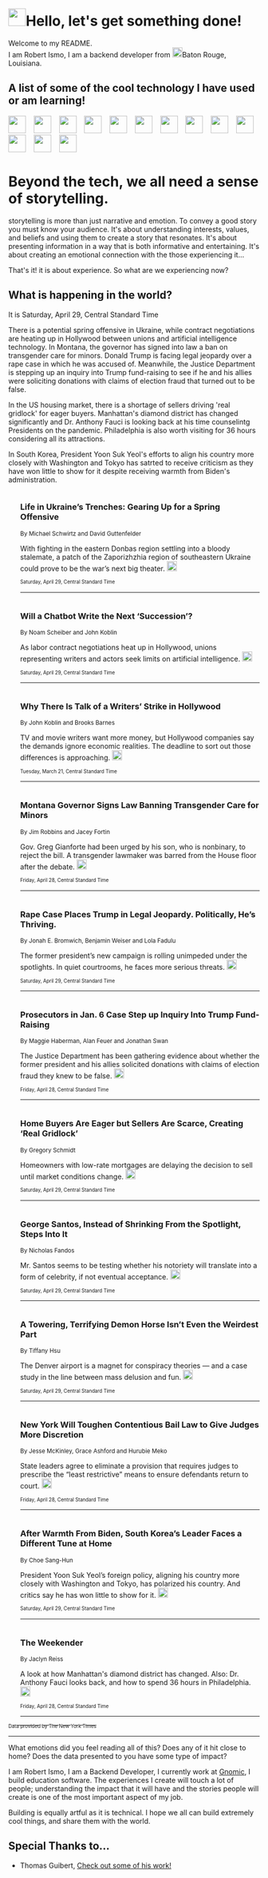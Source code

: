 <h1><img src="https://emojis.slackmojis.com/emojis/images/1643514375/3493/hot-coffee.gif?1643514375" width="35"/>Hello, let's get something done!</h1>

<p>Welcome to my README.<br/>
I am Robert Ismo, I am a backend developer from <img src="https://emojis.slackmojis.com/emojis/images/1638395689/50435/moulin_rouge.png?1638395689" width="20"/>Baton Rouge, Louisiana.</p>
<h2>A list of some of the cool technology I have used or am learning!</h2>
<p>
<img src="https://emojis.slackmojis.com/emojis/images/1643516091/21142/meow_bongotap.gif?1643516091" width="35" alt="">
<img src="https://img.shields.io/badge/Favorite%20Frontend%20Framework-SvelteKit-f83903" alt="">
<img src="https://img.shields.io/badge/Second%20Favorite-Vue-40b581" alt="">
<img src="https://img.shields.io/badge/Most%20Used%20Runtime-Nodejs-78b061" alt="">
<img src="https://emojis.slackmojis.com/emojis/images/1643517416/34482/fire.gif?1643517416" width="35" alt="">
<img src="https://img.shields.io/badge/Javascript%20But%20Better-Typescript-0078ca" alt="">
<img src="https://img.shields.io/badge/Favorite%20Language-Elixir-3e244d" alt="">
<img src="https://img.shields.io/badge/Containerize%20Everything-Docker-6ac9ef" alt="">
<img src="https://emojis.slackmojis.com/emojis/images/1643514596/5999/meow_party.gif?1643514596" width="35" alt="">
<img src="https://img.shields.io/badge/API%20Love%20Language-Graphql-de32a5" alt="">
<img src="https://img.shields.io/badge/Our%20Favorite%20Version%20Controller-Git-e94f33" alt="">
<img src="https://img.shields.io/badge/Favorite%20Database-Redis-d42d1d" alt="">
<img src="https://emojis.slackmojis.com/emojis/images/1643514559/5584/deployparrot.gif?1643514559" width="35" alt="">
<img src="https://img.shields.io/badge/Container%20Interstate-RabbitMQ-f66200" alt="">
<img src="https://img.shields.io/badge/Gotta%20Learn-Kubernetes-316adf" alt="">
<img src="https://img.shields.io/badge/Really%20Mature%20Now-WASM-654fef" alt="">
<img src="https://emojis.slackmojis.com/emojis/images/1666642497/61942/dance_vibe.gif?1666642497" width="35" alt="">
<img src="https://img.shields.io/badge/For%20My%20M1-ARM64-657d96" alt="">
<img src="https://img.shields.io/badge/Loving%20This%20So%20Much-TailwindCSS-17bcb5" alt="">
<img src="https://img.shields.io/badge/Cool%20Build%20Tool-Vite-f9cb24" alt="">
<img src="https://emojis.slackmojis.com/emojis/images/1669231376/62819/working-on-it.gif?1669231376" width="35" alt="">
<img src="https://img.shields.io/badge/Fun%20and%20Easy%20Database-MongoDB-5f8c49" alt="">
<img src="https://img.shields.io/badge/JS%20Life%20Support-NPM-c73737" alt="">
<img src="https://img.shields.io/badge/I%20Liked%20It-DynamoDB-0073b9" alt="">
<img src="https://emojis.slackmojis.com/emojis/images/1643514045/46/question.gif?1643514045" width="35" alt="">
<img src="https://img.shields.io/badge/cool-React-60d6f9" alt="">
<img src="https://img.shields.io/badge/Future%20Big%20Project-Lambda-f37e00" alt="">
<img src="https://img.shields.io/badge/NPM%20But%20Better-PNPM-f1aa07" alt="">
<img src="https://emojis.slackmojis.com/emojis/images/1643514943/9662/fbwow.gif?1643514943" width="35" alt="">
<img src="https://img.shields.io/badge/First%20Language-C-662079" alt="">
<img src="https://img.shields.io/badge/Where%20I%20Deploy%20Frontend-Vercel-000000" alt="">
<img src="https://img.shields.io/badge/Who%20Does%20not%20Want%20an%20App-Swift-f9492a" alt="">
<img src="https://emojis.slackmojis.com/emojis/images/1643514058/151/javascript.png?1643514058" width="35" alt="">
<img src="https://img.shields.io/badge/cool-Python-fbd542" alt="">
<img src="https://img.shields.io/badge/Favorite%20Something-Stripe-656cdc" alt="">
<img src="https://img.shields.io/badge/Of%20Course-HTML5-ed6327" alt="">
<img src="https://emojis.slackmojis.com/emojis/images/1660415405/60731/bomb.gif?1660415405" width="35" alt="">
<img src="https://img.shields.io/badge/hate-CSS-2964ec" alt="">
<img src="https://img.shields.io/badge/Learning-CircleCI-141215" alt="">
<img src="https://img.shields.io/badge/Learning-Rust-fbbb3b" alt="">
<img src="https://emojis.slackmojis.com/emojis/images/1660415397/60712/writing-hand.gif?1660415397" width="35" alt="">
<img src="https://img.shields.io/badge/Dev%20Browser%20of%20Choice-Firefox-cc4e26" alt="">
<img src="https://img.shields.io/badge/Recoverying%20From%20Windows-UNIX-1781e3" alt="">
<img src="https://img.shields.io/badge/LOVE-LogSeq-90c1c2" alt="">
<img src="https://emojis.slackmojis.com/emojis/images/1643514066/223/kirby.gif?1643514066" width="35" alt="">
<img src="https://img.shields.io/badge/Daily%20Driver-MacOS-e6e6e8" alt="">
<img src="https://img.shields.io/badge/Git%20Server-Github-000000" alt="">
<img src="https://img.shields.io/badge/enjoyable-EC2-f17428" alt="">
<img src="https://emojis.slackmojis.com/emojis/images/1643514239/2069/excited.gif?1643514239" width="35" alt="">
</p>
<h1>Beyond the tech, we all need a sense of storytelling.</h1>
<p>storytelling is more than just narrative and emotion. To convey a good story you must know your audience. It's about understanding interests, values, and beliefs and using them to create a story that resonates. It's about presenting information in a way that is both informative and entertaining. It's about creating an emotional connection with the those experiencing it...</p>
<p>That's it! it is about experience. So what are we experiencing now?</p>
<h2>What is happening in the world?</h2>
<p>It is Saturday, April 29, Central Standard Time</p>
<p>
There is a potential spring offensive in Ukraine, while contract negotiations are heating up in Hollywood between unions and artificial intelligence technology. In Montana, the governor has signed into law a ban on transgender care for minors. Donald Trump is facing legal jeopardy over a rape case in which he was accused of. Meanwhile, the Justice Department is stepping up an inquiry into Trump fund-raising to see if he and his allies were soliciting donations with claims of election fraud that turned out to be false. 

In the US housing market, there is a shortage of sellers driving &#39;real gridlock&#39; for eager buyers. Manhattan&#39;s diamond district has changed significantly and Dr. Anthony Fauci is looking back at his time counselintg Presidents on the pandemic. Philadelphia is also worth visiting for 36 hours considering all its attractions. 

In South Korea, President Yoon Suk Yeol&#39;s efforts to align his country more closely with Washington and Tokyo has satrted to receive criticism as they have won little to show for it despite receiving warmth from Biden&#39;s administration.</p>
<ol>
<img src="https://img.shields.io/badge/-world-blue" alt="">
<h3>Life in Ukraine’s Trenches: Gearing Up for a Spring Offensive</h3>
<sub>By Michael Schwirtz and David Guttenfelder</sub>
<p>With fighting in the eastern Donbas region settling into a bloody stalemate, a patch of the Zaporizhzhia region of southeastern Ukraine could prove to be the war’s next big theater.  <a href="https://nyti.ms/4277DYT"><img src="https://developer.nytimes.com/files/poweredby_nytimes_30b.png?v=1583354208352" height="20"></a></p>
<sub><sub>Saturday, April 29, Central Standard Time</sub></sub>
<hr/>
<img src="https://img.shields.io/badge/-business-blue" alt="">
<h3>Will a Chatbot Write the Next ‘Succession’?</h3>
<sub>By Noam Scheiber and John Koblin</sub>
<p>As labor contract negotiations heat up in Hollywood, unions representing writers and actors seek limits on artificial intelligence.  <a href="https://nyti.ms/3NvEceS"><img src="https://developer.nytimes.com/files/poweredby_nytimes_30b.png?v=1583354208352" height="20"></a></p>
<sub><sub>Saturday, April 29, Central Standard Time</sub></sub>
<hr/>
<img src="https://img.shields.io/badge/-business-blue" alt="">
<h3>Why There Is Talk of a Writers’ Strike in Hollywood</h3>
<sub>By John Koblin and Brooks Barnes</sub>
<p>TV and movie writers want more money, but Hollywood companies say the demands ignore economic realities. The deadline to sort out those differences is approaching.  <a href="https://nyti.ms/42swzuV"><img src="https://developer.nytimes.com/files/poweredby_nytimes_30b.png?v=1583354208352" height="20"></a></p>
<sub><sub>Tuesday, March 21, Central Standard Time</sub></sub>
<hr/>
<img src="https://img.shields.io/badge/-us-blue" alt="">
<h3>Montana Governor Signs Law Banning Transgender Care for Minors</h3>
<sub>By Jim Robbins and Jacey Fortin</sub>
<p>Gov. Greg Gianforte had been urged by his son, who is nonbinary, to reject the bill. A transgender lawmaker was barred from the House floor after the debate.  <a href="https://nyti.ms/3NmBh8g"><img src="https://developer.nytimes.com/files/poweredby_nytimes_30b.png?v=1583354208352" height="20"></a></p>
<sub><sub>Friday, April 28, Central Standard Time</sub></sub>
<hr/>
<img src="https://img.shields.io/badge/-nyregion-blue" alt="">
<h3>Rape Case Places Trump in Legal Jeopardy. Politically, He’s Thriving.</h3>
<sub>By Jonah E. Bromwich, Benjamin Weiser and Lola Fadulu</sub>
<p>The former president’s new campaign is rolling unimpeded under the spotlights. In quiet courtrooms, he faces more serious threats.  <a href="https://nyti.ms/3ADlvyl"><img src="https://developer.nytimes.com/files/poweredby_nytimes_30b.png?v=1583354208352" height="20"></a></p>
<sub><sub>Saturday, April 29, Central Standard Time</sub></sub>
<hr/>
<img src="https://img.shields.io/badge/-us-blue" alt="">
<h3>Prosecutors in Jan. 6 Case Step up Inquiry Into Trump Fund-Raising</h3>
<sub>By Maggie Haberman, Alan Feuer and Jonathan Swan</sub>
<p>The Justice Department has been gathering evidence about whether the former president and his allies solicited donations with claims of election fraud they knew to be false.  <a href="https://nyti.ms/3LkLuiS"><img src="https://developer.nytimes.com/files/poweredby_nytimes_30b.png?v=1583354208352" height="20"></a></p>
<sub><sub>Friday, April 28, Central Standard Time</sub></sub>
<hr/>
<img src="https://img.shields.io/badge/-business-blue" alt="">
<h3>Home Buyers Are Eager but Sellers Are Scarce, Creating ‘Real Gridlock’</h3>
<sub>By Gregory Schmidt</sub>
<p>Homeowners with low-rate mortgages are delaying the decision to sell until market conditions change.  <a href="https://nyti.ms/3ABy4do"><img src="https://developer.nytimes.com/files/poweredby_nytimes_30b.png?v=1583354208352" height="20"></a></p>
<sub><sub>Saturday, April 29, Central Standard Time</sub></sub>
<hr/>
<img src="https://img.shields.io/badge/-nyregion-blue" alt="">
<h3>George Santos, Instead of Shrinking From the Spotlight, Steps Into It</h3>
<sub>By Nicholas Fandos</sub>
<p>Mr. Santos seems to be testing whether his notoriety will translate into a form of celebrity, if not eventual acceptance.  <a href="https://nyti.ms/42569hR"><img src="https://developer.nytimes.com/files/poweredby_nytimes_30b.png?v=1583354208352" height="20"></a></p>
<sub><sub>Saturday, April 29, Central Standard Time</sub></sub>
<hr/>
<img src="https://img.shields.io/badge/-business-blue" alt="">
<h3>A Towering, Terrifying Demon Horse Isn’t Even the Weirdest Part</h3>
<sub>By Tiffany Hsu</sub>
<p>The Denver airport is a magnet for conspiracy theories — and a case study in the line between mass delusion and fun.  <a href="https://nyti.ms/42al7Da"><img src="https://developer.nytimes.com/files/poweredby_nytimes_30b.png?v=1583354208352" height="20"></a></p>
<sub><sub>Saturday, April 29, Central Standard Time</sub></sub>
<hr/>
<img src="https://img.shields.io/badge/-nyregion-blue" alt="">
<h3>New York Will Toughen Contentious Bail Law to Give Judges More Discretion</h3>
<sub>By Jesse McKinley, Grace Ashford and Hurubie Meko</sub>
<p>State leaders agree to eliminate a provision that requires judges to prescribe the “least restrictive” means to ensure defendants return to court.  <a href="https://nyti.ms/3HnmVAJ"><img src="https://developer.nytimes.com/files/poweredby_nytimes_30b.png?v=1583354208352" height="20"></a></p>
<sub><sub>Friday, April 28, Central Standard Time</sub></sub>
<hr/>
<img src="https://img.shields.io/badge/-world-blue" alt="">
<h3>After Warmth From Biden, South Korea’s Leader Faces a Different Tune at Home</h3>
<sub>By Choe Sang-Hun</sub>
<p>President Yoon Suk Yeol’s foreign policy, aligning his country more closely with Washington and Tokyo, has polarized his country. And critics say he has won little to show for it.  <a href="https://nyti.ms/3ABMeLK"><img src="https://developer.nytimes.com/files/poweredby_nytimes_30b.png?v=1583354208352" height="20"></a></p>
<sub><sub>Saturday, April 29, Central Standard Time</sub></sub>
<hr/>
<img src="https://img.shields.io/badge/-briefing-blue" alt="">
<h3>The Weekender</h3>
<sub>By Jaclyn Reiss</sub>
<p>A look at how Manhattan&#39;s diamond district has changed. Also: Dr. Anthony Fauci looks back, and how to spend 36 hours in Philadelphia.  <a href="https://nyti.ms/3oPWqh1"><img src="https://developer.nytimes.com/files/poweredby_nytimes_30b.png?v=1583354208352" height="20"></a></p>
<sub><sub>Friday, April 28, Central Standard Time</sub></sub>
<hr/>
</ol>
<a href="https://developer.nytimes.com"><sub><sub>Data provided by The New York Times</sub></sub></a>
<hr/>
<p>What emotions did you feel reading all of this? Does any of it hit close to home? Does the data presented to you have some type of impact?</p>
<p>I am Robert Ismo, I am a Backend Developer, I currently work at <a href="https://gnomic.education/">Gnomic</a>, I build education software. The experiences I create will touch a lot of people; understanding the impact that it will have and the stories people will create is one of the most important aspect of my job.</p>
<p>Building is equally artful as it is technical. I hope we all can build extremely cool things, and share them with the world.</p>
<h2>Special Thanks to...</h2>
<ul>
<li>Thomas Guibert, <a href="https://github.com/thmsgbrt/thmsgbrt">Check out some of his work!</a></li>
</ul>